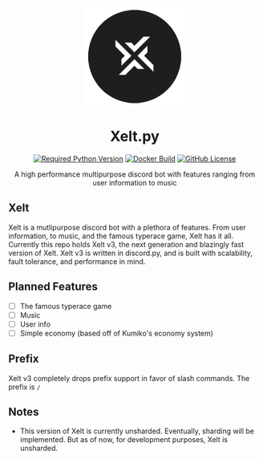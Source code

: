 <div align=center>

![Xelt](./logo.png)

# Xelt.py

[![Required Python Version](https://img.shields.io/badge/Python-3.10%20|%203.11-blue?logo=python&logoColor=white)](https://github.com/XeltBot/Xelt/blob/dev/pyproject.toml) [![Docker Build](https://github.com/XeltBot/Xelt.py/actions/workflows/docker-build.yml/badge.svg)](https://github.com/XeltBot/Xelt.py/actions/workflows/docker-build.yml) [![GitHub License](https://img.shields.io/badge/License-MIT-green?logo=github)](https://github.com/XeltBot/Xelt/blob/dev/LICENSE) 

A high performance multipurpose discord bot with features ranging from user information to music

<div align=left>

## Xelt

Xelt is a mutlipurpose discord bot with a plethora of features. From user information, to music, and the famous typerace game, Xelt has it all. Currently this repo holds Xelt v3, the next generation and blazingly fast version of Xelt. Xelt v3 is written in discord.py, and is built with scalability, fault tolerance, and performance in mind. 

## Planned Features

- [ ] The famous typerace game
- [ ] Music
- [ ] User info
- [ ] Simple economy (based off of Kumiko's economy system)

## Prefix

Xelt v3 completely drops prefix support in favor of slash commands. The prefix is `/`

## Notes

- This version of Xelt is currently unsharded. Eventually, sharding will be implemented. But as of now, for development purposes, Xelt is unsharded.